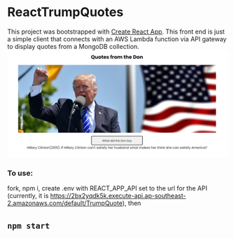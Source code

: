 # ReactTrumpQuotes

This project was bootstrapped with [Create React App](https://github.com/facebook/create-react-app).
This front end is just a simple client that connects with an AWS Lambda function via API gateway to display quotes from a MongoDB collection.
![Trump](/images/Trump.png?raw=true "Trump Page") 

### To use: 
fork, npm i, create .env with REACT_APP_API set to the url for the API (currently, it is https://2bx2yqdk5k.execute-api.ap-southeast-2.amazonaws.com/default/TrumpQuote), then 
## `npm start`


